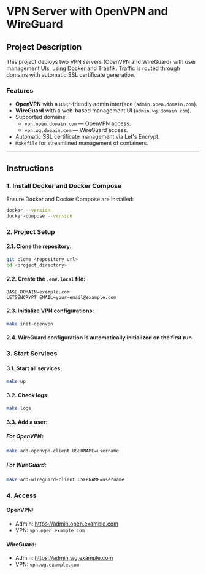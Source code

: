 # VPN Server with OpenVPN and WireGuard

## Project Description

This project deploys two VPN servers (OpenVPN and WireGuard) with user management UIs, using Docker and Traefik. Traffic is routed through domains with automatic SSL certificate generation.

### Features
- **OpenVPN** with a user-friendly admin interface (`admin.open.domain.com`).
- **WireGuard** with a web-based management UI (`admin.wg.domain.com`).
- Supported domains:
    - `vpn.open.domain.com` — OpenVPN access.
    - `vpn.wg.domain.com` — WireGuard access.
- Automatic SSL certificate management via Let's Encrypt.
- `Makefile` for streamlined management of containers.

---

## Instructions

### 1. Install Docker and Docker Compose
Ensure Docker and Docker Compose are installed:
```bash
docker --version
docker-compose --version
```

### 2. Project Setup

#### 2.1. Clone the repository:
```bash
git clone <repository_url>
cd <project_directory>
```

#### 2.2. Create the `.env.local` file:

```dotenv
BASE_DOMAIN=example.com
LETSENCRYPT_EMAIL=your-email@example.com
```

#### 2.3. Initialize VPN configurations:

```bash
make init-openvpn
```

#### 2.4. WireGuard configuration is automatically initialized on the first run.
   
### 3. Start Services

#### 3.1. Start all services:

```bash
make up
```

#### 3.2. Check logs:

```bash
make logs
```

#### 3.3. Add a user:

##### For OpenVPN:

```bash
make add-openvpn-client USERNAME=username
```

##### For WireGuard:

```bash
make add-wireguard-client USERNAME=username
```

### 4. Access

#### OpenVPN:

- Admin: https://admin.open.example.com
- VPN: `vpn.open.example.com`

#### WireGuard:

- Admin: https://admin.wg.example.com
- VPN: `vpn.wg.example.com`